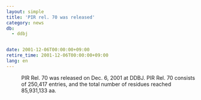 ```yaml
---
layout: simple
title: 'PIR rel. 70 was released'
category: news
db:
  - ddbj


date: 2001-12-06T00:00:00+09:00
retire_time: 2001-12-06T00:00:00+09:00
lang: en
---
```


<dd>PIR Rel. 70 was released on Dec. 6, 2001 at DDBJ. PIR Rel. 70 consists of 250,417 entries, and the total number of residues reached 85,931,133 aa.</dd>
